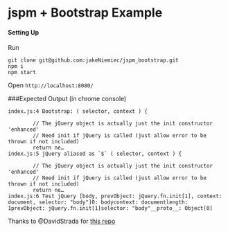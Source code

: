 # jspm + Bootstrap Example
#### Setting Up

Run
```shell
git clone git@github.com:jakeNiemiec/jspm_bootstrap.git
npm i
npm start
```

Open `http://localhost:8080/`

###Expected Output
(in chrome console)
```error
index.js:4 Bootstrap: ( selector, context ) {

		// The jQuery object is actually just the init constructor 'enhanced'
		// Need init if jQuery is called (just allow error to be thrown if not included)
		return ne…
index.js:5 jQuery aliased as `$` ( selector, context ) {

		// The jQuery object is actually just the init constructor 'enhanced'
		// Need init if jQuery is called (just allow error to be thrown if not included)
		return ne…
index.js:6 Test jQuery [body, prevObject: jQuery.fn.init[1], context: document, selector: "body"]0: bodycontext: documentlength: 1prevObject: jQuery.fn.init[1]selector: "body"__proto__: Object[0]
```


Thanks to @DavidStrada for [this repo](https://github.com/DavidStrada/bootstrap4_jspm_cli_v0.17.0-beta.17)
